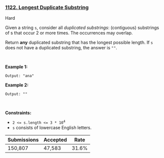 ### [1122. Longest Duplicate Substring](https://leetcode.com/problems/longest-duplicate-substring/)

Hard

Given a string `` s ``, consider all _duplicated substrings_: (contiguous) substrings of s that occur 2 or more times. The occurrences may overlap.

Return __any__ duplicated substring that has the longest possible length. If `` s `` does not have a duplicated substring, the answer is `` "" ``.

 

__Example 1:__

```Input: s = "banana"
Output: "ana"
```

__Example 2:__

```Input: s = "abcd"
Output: ""
```

 

__Constraints:__

*   <code>2 <= s.length <= 3 * 10<sup>4</sup></code>
*   `` s `` consists of lowercase English letters.

| Submissions    | Accepted     | Rate   |
| -------------- | ------------ | ------ |
| 150,807 | 47,583 | 31.6% |